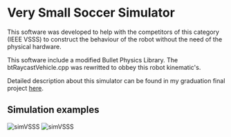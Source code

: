# Very Small Soccer Simulator

This software was developed to help with the competitors of this category (IEEE VSSS) to construct the behaviour of the robot without the need of the physical hardware.

This software include a modified Bullet Physics Library. The btRaycastVehicle.cpp was rewritted to obbey this robot kinematic's.

Detailed description about this simulator can be found in my graduation final project [here](https://github.com/lucasbsimao/simVSSS/blob/master/doc/simVSSS%20and%20Reinforcement%20Learning.pdf).

## Simulation examples

![simVSSS](https://github.com/lucasbsimao/simVSSS/blob/master/images/simVSSS1.png "simVSSS")
![simVSSS](https://github.com/lucasbsimao/simVSSS/blob/master/images/simVSSS2.png "simVSSS")
